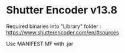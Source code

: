 # Shutter Encoder v13.8

Required binaries into "Library" folder : https://www.shutterencoder.com/en/#sources

Use MANIFEST.MF with .jar
